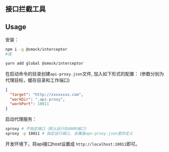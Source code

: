 接口拦截工具
---

## Usage

安装：
```bash
npm i -g @smock/interceptor
#或

yarn add global @smock/interceptor
```

在启动命令的目录创建`api-proxy.json`文件, 加入如下形式的配置：
(参数分别为代理目标，缓存目录和工作端口)
```json
{
  "target": "http://xxxxxxxx.com",
  "workDir": ".api-proxy",
  "workPort": 10011
}
```

启动代理服务：
```bash
sproxy # 不指定端口（默认运行在4000端口）
sproxy -p 10011 # 指定运行端口, 会覆盖apo-proxy.json里的定义
```

开发环境下，将api接口host设置成 `http://localhost:10011`即可。